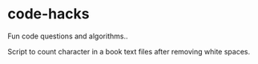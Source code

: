 # code-hacks
Fun code questions and algorithms..

Script to count character in a book text files after removing white spaces.

